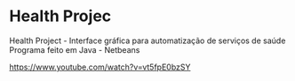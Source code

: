 # Health Projec
Health Project - Interface gráfica para automatização de serviços de saúde
Programa feito em Java - Netbeans

https://www.youtube.com/watch?v=vt5fpE0bzSY
